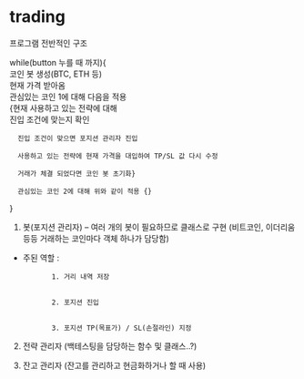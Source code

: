 # trading


프로그램 전반적인 구조

while(button 누를 때 까지){  
      코인 봇 생성(BTC, ETH 등)   
      현재 가격 받아옴  
      관심있는 코인 1에 대해 다음을 적용  
      {현재 사용하고 있는 전략에 대해  
      진입 조건에 맞는지 확인  
      
      진입 조건이 맞으면 포지션 관리자 진입  
      
      사용하고 있는 전략에 현재 가격을 대입하여 TP/SL 값 다시 수정
      
      거래가 체결 되었다면 코인 봇 초기화}  
      
      관심있는 코인 2에 대해 위와 같이 적용 {}  
      

}



1. 봇(포지션 관리자) – 여러 개의 봇이 필요하므로 클래스로 구현
(비트코인, 이더리움 등등 거래하는 코인마다 객체 하나가 담당함)


 - 주된 역할 : 
  
  
              1. 거리 내역 저장


              2. 포지션 진입
                
                
              3. 포지션 TP(목표가) / SL(손절라인) 지정

              
              
2. 전략 관리자 (백테스팅을 담당하는 함수 및 클래스..?)


3. 잔고 관리자 (잔고를 관리하고 현금화하거나 할 때 사용)
              
